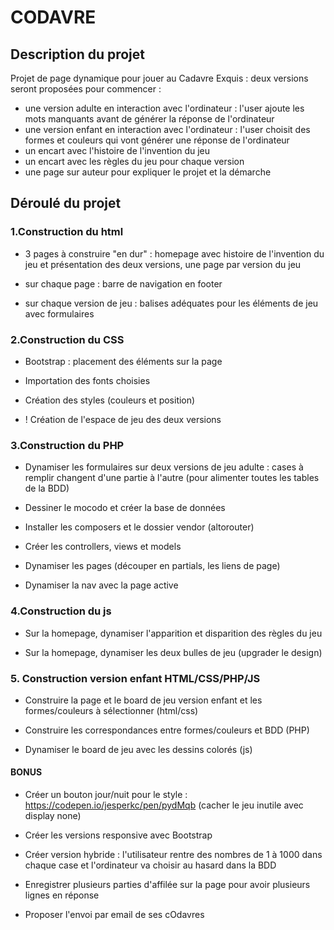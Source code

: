 # CODAVRE

## Description du projet

Projet de page dynamique pour jouer au Cadavre Exquis : deux versions seront proposées pour commencer :

* une version adulte en interaction avec l'ordinateur : l'user ajoute les mots manquants avant de générer la réponse de l'ordinateur
* une version enfant en interaction avec l'ordinateur : l'user choisit des formes et couleurs qui vont générer une réponse de l'ordinateur
* un encart avec l'histoire de l'invention du jeu
* un encart avec les règles du jeu pour chaque version
* une page sur auteur pour expliquer le projet et la démarche

## Déroulé du projet

### 1.Construction du html

* 3 pages à construire "en dur" : homepage avec histoire de l'invention du jeu et présentation des deux versions, une page par version du jeu
  
* sur chaque page : barre de navigation en footer

* sur chaque version de jeu : balises adéquates pour les éléments de jeu avec formulaires
  
### 2.Construction du CSS  

* Bootstrap : placement des éléments sur la page

* Importation des fonts choisies

* Création des styles (couleurs et position) 

* ! Création de l'espace de jeu des deux versions
  
### 3.Construction du PHP

* Dynamiser les formulaires sur deux versions de jeu adulte : cases à remplir changent d'une partie à l'autre (pour alimenter toutes les tables de la BDD)
  
* Dessiner le mocodo et créer la base de données
  
* Installer les composers et le dossier vendor (altorouter)
  
* Créer les controllers, views et models

* Dynamiser les pages (découper en partials, les liens de page)
  
* Dynamiser la nav avec la page active
  
### 4.Construction du js

* Sur la homepage, dynamiser l'apparition et disparition des règles du jeu

* Sur la homepage, dynamiser les deux bulles de jeu (upgrader le design)

### 5. Construction version enfant HTML/CSS/PHP/JS

* Construire la page et le board de jeu version enfant et les formes/couleurs à sélectionner (html/css)
  
* Construire les correspondances entre formes/couleurs et BDD (PHP)

* Dynamiser le board de jeu avec les dessins colorés (js)

#### BONUS

* Créer un bouton jour/nuit pour le style : https://codepen.io/jesperkc/pen/pydMqb (cacher le jeu inutile avec display none)

* Créer les versions responsive avec Bootstrap

* Créer version hybride : l'utilisateur rentre des nombres de 1 à 1000 dans chaque case et l'ordinateur va choisir au hasard dans la BDD

* Enregistrer plusieurs parties d'affilée sur la page pour avoir plusieurs lignes en réponse
  
* Proposer l'envoi par email de ses cOdavres
